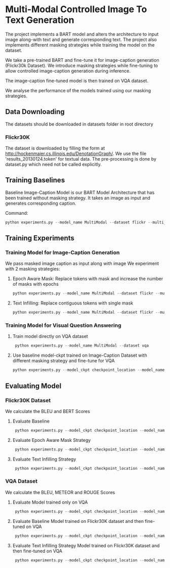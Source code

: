 # Multi-Modal Controlled Image To Text Generation

The project implements a BART model and alters the architecture 
to input image along-with text and generate corresponding text. 
The project also implements different masking strategies while training the model on the dataset.

We take a pre-trained BART and fine-tune it for image-caption generation (Flickr30k Dataset). 
We introduce masking strategies while fine-tuning to allow controlled image-caption generation during inference.

The image-caption fine-tuned model is then trained on VQA dataset.

We analyse the performance of the models trained using our masking strategies.

## Data Downloading

The datasets should be downloaded in datasets folder in root directory

### Flickr30K
The dataset is downloaded by filling the form at http://hockenmaier.cs.illinois.edu/DenotationGraph/. We use the file 'results_20130124.token' for textual data.
The pre-processing is done by dataset.py which need not be called explicitly.

## Training Baselines
Baseline Image-Caption Model is our BART Model Architecture that has been trained without masking strategy. 
It takes an image as input and generates corresponding caption.

Command:
```python
python experiments.py --model_name MultiModal --dataset flickr --multi_modal False --mask empty
```

## Training Experiments

### Training Model for Image-Caption Generation
We pass masked image caption as input along with image
We experiment with 2 masking strategies:
1. Epoch Aware Mask:
   Replace tokens with mask and increase the number of masks with epochs
    ```python
    python experiments.py --model_name MultiModal --dataset flickr --multi_modal True --mask epoch_aware_mask
   ```
2. Text Infilling:
   Replace contiguous tokens with single mask
    ```python
    python experiments.py --model_name MultiModal --dataset flickr --multi_modal True --mask text_infilling
   ```

### Training Model for Visual Question Answering
1. Train model directly on VQA dataset
   ```python
    python experiments.py --model_name MultiModal --dataset vqa
   ```
2. Use baseline model-ckpt trained on Image-Caption Dataset with different masking strategy and fine-tune for VQA
    ```python
    python experiments.py --model_ckpt checkpoint_location --model_name MultiModal --dataset vqa
   ```

## Evaluating Model

### Flickr30K Dataset
We calculate the BLEU and BERT Scores
1. Evaluate Baseline 
   ```python
    python experiments.py --model_ckpt checkpoint_location --model_name MultiModal --dataset flickr --multi_modal False --mask empty --predict test
    ```
2. Evaluate Epoch Aware Mask Strategy
   ```python
    python experiments.py --model_ckpt checkpoint_location --model_name MultiModal --dataset flickr --multi_modal True --mask epoch_aware_mask --predict test
    ```
3. Evaluate Text Infilling Strategy
   ```python
    python experiments.py --model_ckpt checkpoint_location --model_name MultiModal --dataset flickr --multi_modal True --mask text_infilling --predict test
    ```

### VQA Dataset
We calculate the BLEU, METEOR and ROUGE Scores
1. Evaluate Model trained only on VQA
   ```python
    python experiments.py --model_ckpt checkpoint_location --model_name MultiModal --dataset vqa --predict test
    ```
2. Evaluate Baseline Model trained on Flickr30K dataset and then fine-tuned on VQA
   ```python
    python experiments.py --model_ckpt checkpoint_location --model_name MultiModal --dataset vqa --predict test
    ```
3. Evaluate Text Infilling Strategy Model trained on Flickr30K dataset and then fine-tuned on VQA
   ```python
    python experiments.py --model_ckpt checkpoint_location --model_name MultiModal --dataset vqa --predict test
    ```
